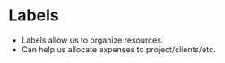 # Labels


* Labels allow us to organize resources.
* Can help us allocate expenses to project/clients/etc.



